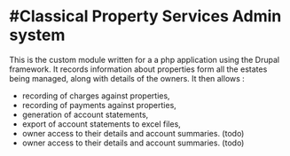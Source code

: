 #Classical Property Services Admin system
===
This is the custom module written for a a php application using the Drupal framework. It records information about properties form all the estates being managed, along with details of the owners. It then allows :

* recording of charges against properties,
* recording of payments against properties,
* generation of account statements,
* export of account statements to excel files,
* owner access to their details and account summaries. (todo)
* owner access to their details and account summaries. (todo)
